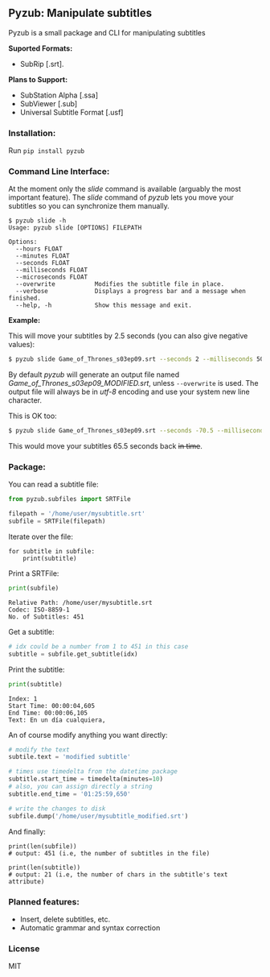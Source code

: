 ## Pyzub: Manipulate subtitles

Pyzub is a small package and CLI for manipulating subtitles

**Suported Formats:**

- SubRip [.srt].

**Plans to Support:**

- SubStation Alpha [.ssa]
- SubViewer [.sub]
- Universal Subtitle Format [.usf]

### Installation:

Run `pip install pyzub`

### Command Line Interface:

At the moment only the *slide* command is available (arguably the most important feature).
The *slide* command of *pyzub* lets you move your subtitles so you can synchronize them manually.
	
```
$ pyzub slide -h
Usage: pyzub slide [OPTIONS] FILEPATH

Options:
  --hours FLOAT
  --minutes FLOAT
  --seconds FLOAT
  --milliseconds FLOAT
  --microseconds FLOAT
  --overwrite           Modifies the subtitle file in place.
  --verbose             Displays a progress bar and a message when finished.
  --help, -h            Show this message and exit.
```

**Example:**

This will move your subtitles by 2.5 seconds (you can also give negative values):

```bash
$ pyzub slide Game_of_Thrones_s03ep09.srt --seconds 2 --milliseconds 500
```

By default *pyzub* will generate an output file named *Game_of_Thrones_s03ep09_MODIFIED.srt*, unless ```--overwrite``` is used. The output file will always be in *utf-8* encoding and use your system new line character.

This is OK too:

```bash
$ pyzub slide Game_of_Thrones_s03ep09.srt --seconds -70.5 --milliseconds 5000
```
 This would move your subtitles 65.5 seconds back ~~in time~~.
 
### Package:

You can read a subtitle file:

```python
from pyzub.subfiles import SRTFile

filepath = '/home/user/mysubtitle.srt'
subfile = SRTFile(filepath)
```

Iterate over the file:
```
for subtitle in subfile:
	print(subtitle)
```

Print a SRTFile:

```python
print(subfile)
```

```
Relative Path: /home/user/mysubtitle.srt
Codec: ISO-8859-1
No. of Subtitles: 451
```

Get a subtitle:

```python
# idx could be a number from 1 to 451 in this case
subtitle = subfile.get_subtitle(idx)
```

Print the subtitle:

```python
print(subtitle)
```

```
Index: 1
Start Time: 00:00:04,605
End Time: 00:00:06,105
Text: En un día cualquiera,
```

An of course modify anything you want directly:

```python
# modify the text
subtile.text = 'modified subtitle'

# times use timedelta from the datetime package
subtitle.start_time = timedelta(minutes=10)
# also, you can assign directly a string
subtitle.end_time = '01:25:59,650'

# write the changes to disk
subfile.dump('/home/user/mysubtitle_modified.srt')
```

And finally:

```
print(len(subfile))
# output: 451 (i.e, the number of subtitles in the file)
```

```
print(len(subtitle))
# output: 21 (i.e, the number of chars in the subtitle's text attribute)
```

### Planned features:
- Insert, delete subtitles, etc.
- Automatic grammar and syntax correction

### License

MIT


